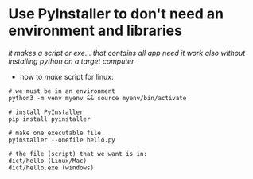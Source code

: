 # Use PyInstaller to don't need an environment and libraries
_it makes a script or exe... that contains all app need
it work also without installing python on a target computer_
* how to _make_ script for linux:
```
# we must be in an environment
python3 -m venv myenv && source myenv/bin/activate

# install PyInstaller
pip install pyinstaller

# make one executable file
pyinstaller --onefile hello.py

# the file (script) that we want is in:
dict/hello (Linux/Mac)
dict/hello.exe (windows)
```
